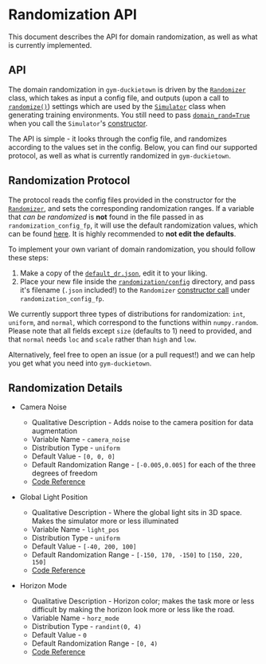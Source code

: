 # Randomization API

This document describes the API for domain randomization, as well as what is currently implemented.

## API

The domain randomization in `gym-duckietown` is driven by the [`Randomizer`](https://github.com/duckietown/gym-duckietown/tree/master/gym_duckietown/randomization/randomizer.py#L8) class, which takes as input a config file, and outputs (upon a call to [`randomize()`](https://github.com/duckietown/gym-duckietown/tree/master/gym_duckietown/randomization/randomizer.py#L22)) settings which are used by the [`Simulator`](https://github.com/duckietown/gym-duckietown/tree/master/gym_duckietown/simulator.py) class when generating training environments. You still need to pass [`domain_rand=True`](https://github.com/duckietown/gym-duckietown/tree/master/gym_duckietown/simulator.py#L129) when you call the `Simulator`'s [constructor](https://github.com/duckietown/gym-duckietown/tree/master/gym_duckietown/simulator.py#L129).

The API is simple - it looks through the config file, and randomizes according to the values set in the config. Below, you can find our supported protocol, as well as what is currently randomized in `gym-duckietown`.

## Randomization Protocol

The protocol reads the config files provided in the constructor for the [`Randomizer`](https://github.com/duckietown/gym-duckietown/tree/master/gym_duckietown/randomization/randomizer.py#L8), and sets the corresponding randomization ranges. If a variable that _can be randomized_ is **not** found in the file passed in as `randomization_config_fp`, it will use the default randomization values, which can be found [here](https://github.com/duckietown/gym-duckietown/tree/master/gym_duckietown/randomization/config/default.json). It is highly recommended to **not edit the defaults**.

To implement your own variant of domain randomization, you should follow these steps:

1. Make a copy of the [`default_dr.json`](https://github.com/duckietown/gym-duckietown/tree/master`/gym_duckietown/randomization/config/default_dr.json), edit it to your liking.
2. Place your new file inside the [`randomization/config`](https://github.com/duckietown/gym-duckietown/tree/`/gym_duckietown/randomization/config) directory, and pass it's filename (`.json` included!) to the `Randomizer` [constructor call](https://github.com/duckietown/gym-duckietown/tree/master/gym_duckietown/simulator.py#L186) under `randomization_config_fp`.

We currently support three types of distributions for randomization: `int`, `uniform`, and `normal`, which correspond to the functions within `numpy.random`. Please note that all fields except `size` (defaults to 1) need to provided, and that `normal` needs `loc` and `scale` rather than `high` and `low`.

Alternatively, feel free to open an issue (or a pull request!) and we can help you get what you need into `gym-duckietown`.

## Randomization Details
* Camera Noise
    * Qualitative Description - Adds noise to the camera position for data augmentation
    * Variable Name - `camera_noise`
    * Distribution Type - `uniform`
    * Default Value - `[0, 0, 0]`
    * Default Randomization Range - `[-0.005,0.005]` for each of the three degrees of freedom
    * [Code Reference](https://github.com/duckietown/gym-duckietown/tree/master/gym_duckietown/simulator.py#L1266)

* Global Light Position
    * Qualitative Description - Where the global light sits in 3D space. Makes the simulator more or less illuminated
    * Variable Name - `light_pos`
    * Distribution Type - `uniform`
    * Default Value - `[-40, 200, 100]`
    * Default Randomization Range - `[-150, 170, -150]` to `[150, 220, 150]`
    * [Code Reference](https://github.com/duckietown/gym-duckietown/tree/master/gym_duckietown/simulator.py#L340)

* Horizon Mode
    * Qualitative Description - Horizon color; makes the task more or less difficult by making the horizon look more or less like the road.
    * Variable Name - `horz_mode`
    * Distribution Type - `randint(0, 4)`
    * Default Value - `0`
    * Default Randomization Range - `[0, 4)`
    * [Code Reference](https://github.com/duckietown/gym-duckietown/tree/master/gym_duckietown/simulator.py#L326)
